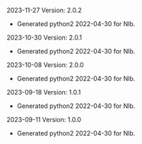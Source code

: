 2023-11-27 Version: 2.0.2
- Generated python2 2022-04-30 for Nlb.

2023-10-30 Version: 2.0.1
- Generated python2 2022-04-30 for Nlb.

2023-10-08 Version: 2.0.0
- Generated python2 2022-04-30 for Nlb.

2023-09-18 Version: 1.0.1
- Generated python2 2022-04-30 for Nlb.

2023-09-11 Version: 1.0.0
- Generated python2 2022-04-30 for Nlb.

